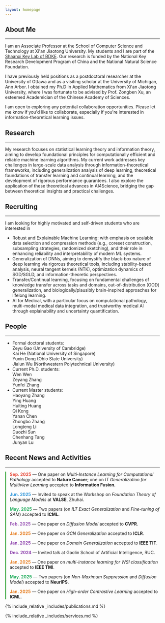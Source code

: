 ```yaml
---
layout: homepage
---
```


## About Me
---
I am an Associate Professor at the School of Computer Science and Technology at Xi'an Jiaotong University. My students and I are part of the [Shaanxi Key Lab of BDKE](https://bdkelab.xjtu.edu.cn). Our research is funded by the National Key Research Development Program of China and the National Natural Science Foundation. 
 
I have previously held positions as a postdoctoral researcher at the University of Ottawa and as a visiting scholar at the University of Michigan, Ann Arbor. I obtained my Ph.D in Applied Mathematics from Xi'an Jiaotong University, where I was fortunate to be advised by Prof. Zongben Xu, an esteemed  Academician of the Chinese Academy of Sciences.

I am open to exploring any potential collaboration opportunities. Please let me know if you'd like to collaborate, especially if you're interested in information-theoretical learning issues.

## Research
---
My research focuses on statistical learning theory and information theory, aiming to develop foundational principles for computationally efficient and reliable machine learning algorithms. My current work addresses key challenges in large-scale data analysis through information-theoretical frameworks, including generalization analysis of deep learning, theoretical foundations of transfer learning and continual learning, and the development of rigorous performance guarantees. I also explore the application of these theoretical advances in AI4Science, bridging the gap between theoretical insights and practical challenges. 

## Recruiting
---
I am looking for highly motivated and self-driven students who are interested in

-  Robust and Explainable Machine Learning: with emphasis on scalable data selection and compression methods (e.g., coreset construction, subsampling strategies, randomized sketching), and their role in enhancing reliability and     interpretability of modern ML systems.
- Generalization of DNNs, aiming to demystify the black-box nature of deep learning via rigorous theoretical tools, including stability-based analysis, neural tangent kernels (NTK), optimization dynamics of SGD/SGLD, and information-theoretic perspectives. 
- Transfer/Continual learning, focusing on fundamental challenges of knowledge transfer across tasks and domains, out-of-distribution (OOD) generalization, and biologically/plausibly brain-inspired approaches for lifelong learning.
-  AI for Medical, with a particular focus on computational pathology, multi-modal medical data integration, and trustworthy medical AI through explainability and uncertainty quantification.

## People
---
- Formal doctoral students: <br>
  Zeyu Gao (University of Cambridge)<br>
  Kai He (National University of Singapore)<br>
  Yuxin Dong (Ohio State University)<br>
  Jialun Wu (Northwestern Polytechnical University) <br>
- Current Ph.D. students:<br>
  Wen Wen <br>
  Zeyang Zhang <br>
  Yunfei Zhang <br>
- Current Master students: <br>
  Haoyang Zhang <br>
  Ying Huang <br>
  Huiting Huang <br>
  Qi Kong <br>
  Yanan Chen <br>
  Zhongbo Zhang <br>
  Longteng Li <br>
  Duozhi Sun <br>
  Chenhang Tang <br>
  Junyan Lu <br>
  

<!-- ## Recent news and activities
---
- <span style="color:red">**[Sep. 2025]**</span> One Paper (On Multi-Instance Learning for Computational Pathology) has been accepted to Nature Cancer, and one Paper (On IT generalization for Multiview Learning) has been accepted to Information Fusion. 
- **[Jun. 2025]** I have been invited to speak at the Workshop on Foundation Theory of Language Models at VALSE (Vision and Learning Seminar) in Zhuhai!
- **[May. 2025]** Two papers (on ILT exactly generalization and Fine-tuning of SAM) have been accepted to ICML.
- **[Feb. 2025]** One paper (on Diffusion Model) has been accepted to CVPR.
- **[Jan. 2025]** One paper (on GCN generalization) has been accepted to ICLR.
- **[Jan. 2025]** One paper (on domain generalization) has been accepted to IEEE TIT.
- **[Dec. 2024]** One paper (on Chain-of-Diagnosis) has been accepted to IEEE TMI.
- **[Dec. 2024]** I have been invited to give a talk at Gaolin School of Artificial Intelligence, RUC. 
- **[Oct. 2024]** One paper (on multi-instance learning for WSI classification) has been accepted to IEEE TMI.
- **[Sep. 2024]** Two papers (on  Non-Maximum Suppression and diffusion model) have been accepted to NeurIPS.
- **[May. 2024]** One paper (on high-order contrastive learning) has been accepted to ICML.
- **[Apr. 2024]** Two papers (on Stochastic Bi-level optimization and adversarial contrastive learning) have been accepted to IJCAI.
- **[Feb. 2024]** Our paper (on IT analysis for pairwise learning) has been accepted to ICLR.
- **[Feb. 2024]** Our paper (on Multi-instance learning) has been accepted to CVPR 2024.
- **[Aug. 2023]** I will be the Machine Learning Session Chair of IJCAI, MACAO, China!
- **[Mar. 2023]** I have been invited to speak at the Second Symposium on Mathematical Technology and New Generation Communication Technology!
-->

## Recent News and Activities
---

<div style="border-left: 3px solid #4CAF50; padding-left: 12px; margin-top: 10px;">
  <p><b style="color:#e74c3c">Sep. 2025</b> — One paper on <i>Multi-Instance Learning for Computational Pathology</i> accepted to <b>Nature Cancer</b>; one on <i>IT Generalization for Multiview Learning</i> accepted to <b>Information Fusion</b>.</p>  
  <p><b style="color:#3498db">Jun. 2025</b> — Invited to speak at the Workshop on <i>Foundation Theory of Language Models</i> at <b>VALSE</b>, Zhuhai.</p>
  <p><b style="color:#27ae60">May. 2025</b> — Two papers (on <i>ILT Exact Generalization</i> and <i>Fine-tuning of SAM</i>) accepted to <b>ICML</b>.</p>
  <p><b style="color:#9b59b6">Feb. 2025</b> — One paper on <i>Diffusion Model</i> accepted to <b>CVPR</b>.</p>
  <p><b style="color:#e67e22">Jan. 2025</b> — One paper on <i>GCN Generalization</i> accepted to <b>ICLR</b>.</p>
  <p><b style="color:#8e44ad">Jan. 2025</b> — One paper on <i>Domain Generalization</i> accepted to <b>IEEE TIT</b>.</p>
  <p><b style="color:#8e44ad">Dec. 2024</b> — Invited talk at Gaolin School of Artificial Intelligence, RUC.</p>
  <p><b style="color:#e67e22">Jan. 2025</b> — One paper on <i>multi-instance learning for WSI classification</i> accepted to <b>IEEE TMI</b>.</p>
  <p><b style="color:#27ae60">May. 2025</b> — Two papers (on <i>Non-Maximum Suppression</i> and <i>Diffusion Model</i>) accepted to <b>NeurIPS</b>.</p>
  <p><b style="color:#e67e22">Jan. 2025</b> — One paper on <i>High-order Contrastive Learning</i> accepted to <b>ICML</b>.</p>

  
</div>





{% include_relative _includes/publications.md %}

{% include_relative _includes/services.md %}

<script type='text/javascript' id='clustrmaps' src='//cdn.clustrmaps.com/map_v2.js?cl=ffffff&w=400&t=tt&d=7oTAAEkA40qGB0fXnZnoEfhq7fxO1EaO6PgFitbwp4w&co=2d78ad&cmo=3acc3a&cmn=ff5353&ct=ffffff'></script>
